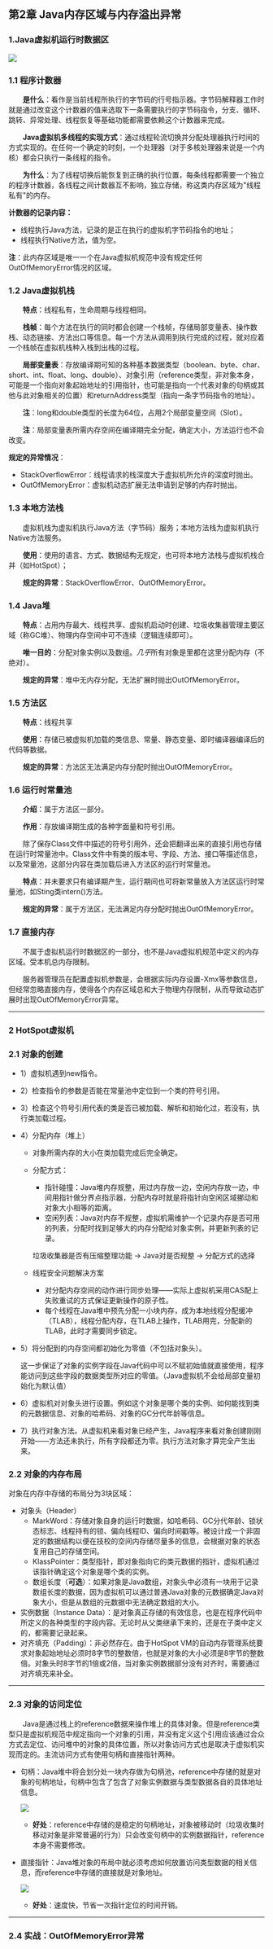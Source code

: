 ## 第2章 Java内存区域与内存溢出异常

### 1.Java虚拟机运行时数据区

![](https://raw.githubusercontent.com/NieJianJian/AndroidNotes/master/Picture/jvmruntimedata.jpg)

### 1.1 程序计数器

　　**是什么**：看作是当前线程所执行的字节码的行号指示器。字节码解释器工作时就是通过改变这个计数器的值来选取下一条需要执行的字节码指令，分支、循环、跳转、异常处理、线程恢复等基础功能都需要依赖这个计数器来完成。

　　**Java虚拟机多线程的实现方式**：通过线程轮流切换并分配处理器执行时间的方式实现的。在任何一个确定的时刻，一个处理器（对于多核处理器来说是一个内核）都会只执行一条线程的指令。

　　**为什么**：为了线程切换后能恢复到正确的执行位置，每条线程都需要一个独立的程序计数器，各线程之间计数器互不影响，独立存储，称这类内存区域为"线程私有"的内存。

**计数器的记录内容：**

* 线程执行Java方法，记录的是正在执行的虚拟机字节码指令的地址；
* 线程执行Native方法，值为空。

**注**：此内存区域是唯一一个在Java虚拟机规范中没有规定任何OutOfMemoryError情况的区域。

### 1.2 Java虚拟机栈

　　**特点**：线程私有，生命周期与线程相同。

　　**栈帧**：每个方法在执行的同时都会创建一个栈帧，存储局部变量表、操作数栈、动态链接、方法出口等信息。每一个方法从调用到执行完成的过程，就对应着一个栈帧在虚拟机栈种入栈到出栈的过程。

　　**局部变量表**：存放编译期可知的各种基本数据类型（boolean、byte、char、short、int、float、long、double）、对象引用（reference类型，非对象本身，可能是一个指向对象起始地址的引用指针，也可能是指向一个代表对象的句柄或其他与此对象相关的位置）和returnAddress类型（指向一条字节码指令的地址）。

　　**注**：long和double类型的长度为64位，占用2个局部变量空间（Slot）。

　　**注**：局部变量表所需内存空间在编译期完全分配，确定大小，方法运行也不会改变。

**规定的异常情况**：

* StackOverflowError：线程请求的栈深度大于虚拟机所允许的深度时抛出。
* OutOfMemoryError：虚拟机动态扩展无法申请到足够的内存时抛出。

### 1.3 本地方法栈

　　虚拟机栈为虚拟机执行Java方法（字节码）服务；本地方法栈为虚拟机执行Native方法服务。

　　**使用**：使用的语言、方式、数据结构无规定，也可将本地方法栈与虚拟机栈合并（如HotSpot）；

　　**规定的异常**：StackOverflowError、OutOfMemoryError。

### 1.4 Java堆

　　**特点**：占用内存最大、线程共享、虚拟机启动时创建、垃圾收集器管理主要区域（称GC堆）、物理内存空间中可不连续（逻辑连续即可）。

　　**唯一目的**：分配对象实例以及数组。*几乎*所有对象是里都在这里分配内存（不绝对）。　　

　　**规定的异常**：堆中无内存分配，无法扩展时抛出OutOfMemoryError。

### 1.5 方法区

　　**特点**：线程共享

　　**使用**：存储已被虚拟机加载的类信息、常量、静态变量、即时编译器编译后的代码等数据。

　　**规定的异常**：方法区无法满足内存分配时抛出OutOfMemoryError。

### 1.6 运行时常量池

　　**介绍**：属于方法区一部分。

　　**作用**：存放编译期生成的各种字面量和符号引用。

　　除了保存Class文件中描述的符号引用外，还会把翻译出来的直接引用也存储在运行时常量池中。Class文件中有类的版本号、字段、方法、接口等描述信息，以及常量池，这部分内容在类加载后进入方法区的运行时常量池。

　　**特点**：并未要求只有编译期产生，运行期间也可将新常量放入方法区运行时常量池，如Sting类intern()方法。

　　**规定的异常**：属于方法区，无法满足内存分配时抛出OutOfMemoryError。

### 1.7 直接内存

　　不属于虚拟机运行时数据区的一部分，也不是Java虚拟机规范中定义的内存区域。受本机总内存限制。

　　服务器管理员在配置虚拟机参数是，会根据实际内存设置-Xmx等参数信息，但经常忽略直接内存，使得各个内存区域总和大于物理内存限制，从而导致动态扩展时出现OutOfMemoryError异常。

***

### 2 HotSpot虚拟机

### 2.1 对象的创建

* 1）虚拟机遇到new指令。

* 2）检查指令的参数是否能在常量池中定位到一个类的符号引用。

* 3）检查这个符号引用代表的类是否已被加载、解析和初始化过，若没有，执行类加载过程。

* 4）分配内存（堆上）

  * 对象所需内存的大小在类加载完成后完全确定。

  * 分配方式：

    * 指针碰撞：Java堆内存规整，用过内存放一边，空闲内存放一边，中间用指针做分界点指示器，分配内存时就是将指针向空闲区域挪动和对象大小相等的距离。
    * 空闲列表：Java对内存不规整，虚拟机需维护一个记录内存是否可用的列表，分配时找到足够大的内存分配给对象实例，并更新列表的记录。

    垃圾收集器是否有压缩整理功能 -> Java对是否规整 -> 分配方式的选择

  * 线程安全问题解决方案

    * 对分配内存空间的动作进行同步处理——实际上虚拟机采用CAS配上失败重试的方式保证更新操作的原子性。
    * 每个线程在Java堆中预先分配一小块内存，成为本地线程分配缓冲（TLAB），线程分配内存，在TLAB上操作，TLAB用完，分配新的TLAB，此时才需要同步锁定。

* 5）将分配到的内存空间都初始化为零值（不包括对象头）。

  这一步保证了对象的实例字段在Java代码中可以不赋初始值就直接使用，程序能访问到这些字段的数据类型所对应的零值。（Java虚拟机不会给局部变量初始化为默认值）

* 6）虚拟机对对象头进行设置。例如这个对象是哪个类的实例、如何能找到类的元数据信息、对象的哈希码、对象的GC分代年龄等信息。

* 7）执行对象<init>方法。从虚拟机来看对象已经产生，Java程序来看对象创建刚刚开始——<init>方法还未执行，所有字段都还为零。执行<init>方法对象才算完全产生出来。

### 2.2 对象的内存布局

对象在内存中存储的布局分为3块区域：

* 对象头（Header）
  * MarkWord：存储对象自身的运行时数据，如哈希码、GC分代年龄、锁状态标志、线程持有的锁、偏向线程ID、偏向时间戳等。被设计成一个非固定的数据结构以便在技校的空间内存储尽量多的信息，会根据对象的状态复用自己的存储空间。
  * KlassPointer：类型指针，即对象指向它的类元数据的指针，虚拟机通过该指针确定这个对象是哪个类的实例。
  * 数组长度（**可选**）：如果对象是Java数组，对象头中必须有一块用于记录数组长度的数据，因为虚拟机可以通过普通Java对象的元数据确定Java对象大小，但是从数组的元数据中无法确定数组的大小。
* 实例数据（Instance Data）：是对象真正存储的有效信息，也是在程序代码中所定义的各种类型的字段内容。无论时从父类继承下来的，还是在子类中定义的，都需要记录起来。
* 对齐填充（Padding）：非必然存在。由于HotSpot VM的自动内存管理系统要求对象起始地址必须时8字节的整数倍，也就是对象的大小必须是8字节的整数倍。对象头时8字节的1倍或2倍，当对象实例数据部分没有对齐时，需要通过对齐填充来补全。

***

### 2.3 对象的访问定位

　　Java是通过栈上的reference数据来操作堆上的具体对象。但是reference类型只是虚拟机规范中规定指向一个对象的引用，并没有定义这个引用应该通过合众方式去定位、访问堆中的对象的具体位置，所以对象访问方式也是取决于虚拟机实现而定的。主流访问方式有使用句柄和直接指针两种。

* 句柄：Java堆中将会划分处一块内存做为句柄池，reference中存储的就是对象的句柄地址，句柄中包含了包含了对象实例数据与类型数据各自的具体地址信息。

  ![](https://raw.githubusercontent.com/NieJianJian/AndroidNotes/master/Picture/handleaccessproject.png)

  * **好处**：reference中存储的是稳定的句柄地址，对象被移动时（垃圾收集时移动对象是非常普遍的行为）只会改变句柄中的实例数据指针，reference本身不需要修改。

* 直接指针：Java堆对象的布局中就必须考虑如何放置访问类型数据的相关信息，而reference中存储的直接就是对象地址。

  ![](https://raw.githubusercontent.com/NieJianJian/AndroidNotes/master/Picture/directpointeraccessoobject.png)

  * **好处**：速度快，节省一次指针定位的时间开销。

***

### 2.4 实战：OutOfMemoryError异常

